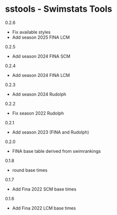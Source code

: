 # sstools - Swimstats Tools

0.2.6
- Fix available styles
- Add season 2025 FINA LCM

0.2.5
- Add season 2024 FINA SCM

0.2.4
- Add season 2024 FINA LCM

0.2.3
- Add season 2024 Rudolph

0.2.2
- Fix season 2022 Rudolph

0.2.1
- Add season 2023 (FINA and Rudolph)

0.2.0
- FINA base table derived from swimrankings

0.1.8
- round base times

0.1.7
- Add Fina 2022 SCM base times

0.1.6
- Add Fina 2022 LCM base times






